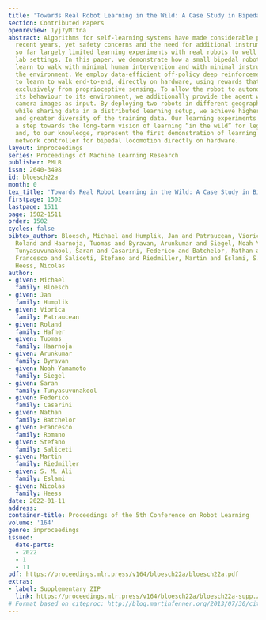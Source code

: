 ```yaml
---
title: 'Towards Real Robot Learning in the Wild: A Case Study in Bipedal Locomotion'
section: Contributed Papers
openreview: 1yj7yMTtna
abstract: Algorithms for self-learning systems have made considerable progress in
  recent years, yet safety concerns and the need for additional instrumentation have
  so far largely limited learning experiments with real robots to well controlled
  lab settings. In this paper, we demonstrate how a small bipedal robot can autonomously
  learn to walk with minimal human intervention and with minimal instrumentation of
  the environment. We employ data-efficient off-policy deep reinforcement learning
  to learn to walk end-to-end, directly on hardware, using rewards that are computed
  exclusively from proprioceptive sensing. To allow the robot to autonomously adapt
  its behaviour to its environment, we additionally provide the agent with raw RGB
  camera images as input. By deploying two robots in different geographic locations
  while sharing data in a distributed learning setup, we achieve higher throughput
  and greater diversity of the training data. Our learning experiments constitute
  a step towards the long-term vision of learning “in the wild” for legged robots,
  and, to our knowledge, represent the first demonstration of learning a deep neural
  network controller for bipedal locomotion directly on hardware.
layout: inproceedings
series: Proceedings of Machine Learning Research
publisher: PMLR
issn: 2640-3498
id: bloesch22a
month: 0
tex_title: 'Towards Real Robot Learning in the Wild: A Case Study in Bipedal Locomotion'
firstpage: 1502
lastpage: 1511
page: 1502-1511
order: 1502
cycles: false
bibtex_author: Bloesch, Michael and Humplik, Jan and Patraucean, Viorica and Hafner,
  Roland and Haarnoja, Tuomas and Byravan, Arunkumar and Siegel, Noah Yamamoto and
  Tunyasuvunakool, Saran and Casarini, Federico and Batchelor, Nathan and Romano,
  Francesco and Saliceti, Stefano and Riedmiller, Martin and Eslami, S. M. Ali and
  Heess, Nicolas
author:
- given: Michael
  family: Bloesch
- given: Jan
  family: Humplik
- given: Viorica
  family: Patraucean
- given: Roland
  family: Hafner
- given: Tuomas
  family: Haarnoja
- given: Arunkumar
  family: Byravan
- given: Noah Yamamoto
  family: Siegel
- given: Saran
  family: Tunyasuvunakool
- given: Federico
  family: Casarini
- given: Nathan
  family: Batchelor
- given: Francesco
  family: Romano
- given: Stefano
  family: Saliceti
- given: Martin
  family: Riedmiller
- given: S. M. Ali
  family: Eslami
- given: Nicolas
  family: Heess
date: 2022-01-11
address:
container-title: Proceedings of the 5th Conference on Robot Learning
volume: '164'
genre: inproceedings
issued:
  date-parts:
  - 2022
  - 1
  - 11
pdf: https://proceedings.mlr.press/v164/bloesch22a/bloesch22a.pdf
extras:
- label: Supplementary ZIP
  link: https://proceedings.mlr.press/v164/bloesch22a/bloesch22a-supp.zip
# Format based on citeproc: http://blog.martinfenner.org/2013/07/30/citeproc-yaml-for-bibliographies/
---
```

